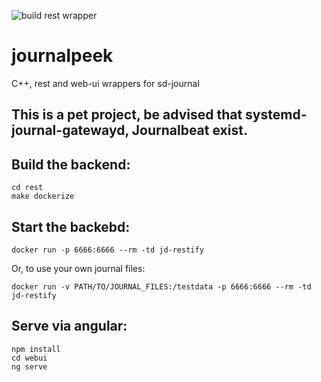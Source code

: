 ![build rest wrapper](https://github.com/unaPoloGTIc/journalpeek/workflows/build%20rest%20wrapper/badge.svg)

# journalpeek
C++, rest and web-ui wrappers for sd-journal

## This is a pet project, be advised that systemd-journal-gatewayd, Journalbeat exist.

## Build the backend:
```
cd rest  
make dockerize
```

## Start the backebd:
```
docker run -p 6666:6666 --rm -td jd-restify
```
Or, to use your own journal files:  
```
docker run -v PATH/TO/JOURNAL_FILES:/testdata -p 6666:6666 --rm -td jd-restify
```

## Serve via angular:
```
npm install
cd webui
ng serve
```
